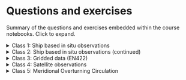 # Questions and exercises

Summary of the questions and exercises embedded within the course notebooks. Click to expand.

<details>
<summary> Class 1: Ship based in situ observations </summary>

#### Introduction to CTDs

 - **Question 1**: <br> _Use [CoPilot](https://copilot.microsoft.com/) to understand what each of the functions we used to plot does. You can ask what `plt.subplots(1, 2, figsize = (10, 5))` does, and how can you modify the code to have a figure with four panels (2 rows and 2 columns)._
 - **Question 2**: <br> _a. Discuss how "potential density" is different from "density", and what are the differences between absolute and practical salinity, and in situ and conservative temperature. Would it have been a big source of error to use the wrong types of temperature and salinity to calculate potential density?_ <br> _b. Can you identify the mixed layer, thermocline and pycnocline depths in this profile? Try changing the limits of the `yaxis` to help you visualize these regions better._
 - **Question 3**: <br> _If we only have 36 bottles, we need to be thoughtful about the depths we collect samples for. Keeping in mind that the main goal is to calibrate our conductivity and oxygen sensors, and looking at the profiles we plotted above, where would you have chose to sample this CTD?_
 - **Question 4**: <br> _Some depths are very important, so we close 2 bottles just in case one fails and doesn't close properly, and/or we have enough litres for all the lab analysis we want. Take a look at the depths we closed bottles at. Can you identify at what regions of the water column we duplicated bottles?_
 - **Question 5**: <br> _Looking at the plot above, you can see that the difference between sensor and bottle data seems larger at the surface. Can you think of a reason why?_
 - **Question 6**: <br> _You can see in the CTD file that we have data from 2 sensors for each variable. Make a plot comparing both sensors._ <br>  _Tip: this can either be profiles with both sensors on the same axis, a plot of the difference between sensors, a plot of sensor 1 vs sensor 2, etc._ <br> _Don't be afraid of using CoPilot!_

#### Multiple CTDs

 - **Question 1**: <br> _Try [other projections](https://scitools.org.uk/cartopy/docs/v0.15/crs/projections.html) from `cartopy`, see if you can change the colour of the land, etc. Which one do you think is more appropriate to use in this case?_
 - **Question 2**: <br> _In the figure below, we have replaced `pcolormesh` by `contourf`. What is the difference? Which one do you think is better and why?_
 - **Question 3**: <br> _Looking at the profiles above, can you figure out which ones correspond to each of the three regions on the map we made? Plot the figure but with a different color for each profile's time, like we did for the locations in the map._
 - **Question 4**: <br> _Can you identify the following regions in the T-S diagram?_ <br> -_Stably vs unstably stratified areas_ <br> - _Thermocline/pycnocline_ <br> _Using the above considerations, can you describe in a few words the differences in the water column between the three CTD regions?_
 - **Question 5**: <br> _Instead of colouring by pressure, look at what other variables our CTD profiles have, and choose another (i.e. oxygen, nutrients). Play around with `vmin`, `vmax` to get the most out of your plot, choose different colormaps (the ones we've used so far are not that exciting), etc._
</details>

<details>
<summary> Class 2: Ship based in situ observations (continued) </summary>

#### Building a cross section

 - **Question 1**: <br> _a. Plot cross sections of salinity and oxygen using appropriate colormaps. You can choose from `cmocean`'s [colormaps](https://matplotlib.org/cmocean/) if you'd like. Describe the features you see in these cross sections._ <br> _b. Can you identify any changes between occupations?_ <br> _Suggestion: try plotting the difference between 2012 and 2004, or 2004 and 1995. Is this of any help?_ <br> _Spoiler: the plot above is not easy to understand! There will be a number of small scale features, specially at the surface and some "stripey" patterns throughout the water column. Remember that these hydrographic surveys represent a snapshot in time. These snapshots include eddies, meanders and other types of high frequency variability in the ocean that would average out if we were taking a long enough period._
 - **Question 2:** <br> _Repeat the interpolation for practical salinity and oxygen, and make a figure with three panels (one for temperature, one for salinity and one for oxygen)._
 - **Question 3**: <br> _a. Using gsw calculate conservative temperature and absolute salinity for I09S. You can look at the 2_Multiple_CTDs.ipynb for guidance. Plot them in a figure with two panels._ <br> _b. Merge the temperature, practical salinity, conservative temperature, absolute salinity and oxygen dataarrays into one dataset, and save using the `.to_netcdf(path_to_save/name.nc)` function. You can compare your saved file to `data/I09S_2024.nc` to verify it was done correctly. Don't forget the attributes and metadata! It is good practice to document your datasets thoroughly._

#### Antarctic Bottom Water contraction

 - **Question 1**: <br> _How would you calculate a distance between two longitude points instead?_
 - **Question 2**: <br> _Notice how the areas decrease with depth. Why do you think that's the case? Remember that in the original dataset, we have a uniform pressure dimension, with data every 10 dBar._
 - **Question 3**: <br> _Use the code above, specifically the `AABW_layer_mask` to calculate the average temperature, salinity and oxygen in the AABW layer. Plot these three together with the area of the layer in the same figure, with four different panels._ <br> _You can use [CoPilot](https://copilot.microsoft.com/) to help you!_ <br> _Try to get the following figure._
 - **Question 4**: <br> _Repeat the calculations for the basin north of the ridge (our `I09S_north_basin`). This time, you are going to have to create a different mask. Think about the following questions:_ <br> _How are the changes different from the southern basin? Look at the magnitudes!_ <br> _What do you think these differences are attributed to?_
</details>


<details>
<summary> Class 3: Gridded data (EN422) </summary>

#### Introduction to EN422

 - **Question 1**: <br> _a. What are the little wiggles in the data?_ <br> _b. What's behind the big increase around 2005?_
 - **Question 2**: <br> _a. Using the number of profiles per month since 1970, can you find out which month of the year has the most observations and which the least?_ <br> _b. Discuss what preccautions you would take when using the EN4.2.2. dataset._ <br> _c. What other important information/dimension of the observations assimilated we have we not explored?_
 - **Question 3**: <br> _There's something strange happening in the land in the plots above. Can you see what it is? Fix it!_
 - **Question 4**: <br> _Can you make this plot a bit nicer? Shrink the colorbars, add labels and a title? Choose appropriate ranges for the colorbar to better visualize the changes._
 - **Question 5**: <br> _Now plot the zonal average of the change between the last and first decade of the product, like when we plotted our `temp_zonal_ave`._ <br> _Use an appropriate colorbar - usually when plotting a difference or an anomaly, we choose a "diverging" colorbar, where the zero tends to white, and positive and negative values have different colors._
 - **Question 6**: <br> _Describe the changes that you can see in the spatial maps and the depth vs year plots._ <br> _Can you think of other ways of visualising changes?_
 - **Question 7**: <br> _Can you calculate density using the gsw library? Repeat the plots we have done with temperature and salinity and describe the changes you observe._

#### Calculating trends

 - **Question 1**: <br> _There is significant cooling of the temperatures at the surface in the Southern Ocean around the Antarctic continental margin. Does this surprise you? Do you have any ideas as to what might be happening?_ <br> _Compute surface salinity trends as well to complement your discussion._
 - **Question 2**: <br> _Look at the Antarctic margins. They look very patchy! Why do you think that is?_
 - **Question 3**: <br> _Calculate bottom salinity trends and discuss the results._ <br> _Tip: you can use the same bottom_level we used for temperature._
 - **Question 4**: <br> _Repeat the analysis for salinity and discuss the observed trends._
</details>

<details>
<summary> Class 4: Satellite observations </summary>

#### Introduction to satellite altimetry

 - **Question 1**: <br> _Identify in the zonal mean plot above the regions that correspond to the gyre circulation and the Antarctic Circumpolar Current. What is the logic behind your identification? Which region would have a stronger circulation?_
 - **Question 2**: <br> _In the figure above, red colours represent regions where that season's sea level is higher than the mean, and blue regions where it is lower than the mean. Notice how around the Antarctic margins there is a sort of "see-saw" pattern to the changes: when sea level goes down close to the coast like in DJF and to a lesser extent SON, further north it goes up!_ <br> _Taking this into account, what do you think the above changes in sea level throughout the seasons impact the the surface circulation? Little help: during MAM the surface circulation around the Antarctic margins speeds up! Why? Describe other changes._

#### SO circulation from geostrophy

I have calculated the velocities here, but have purposefully inverted the sign so that the flow goes the other way around, leaving higher SLAs to the right. Ideally they would figure this out and fix it in question 2. It might take ages, or be too much, in which case the notebook can be easily made correct :) 

 - **Question 1**: <br> _What do you expect this plot to be like? How are the vectors and the contours of adt going to be with respect to each other?_
 - **Question 2**: <br> _How does the circulation here compare to your expectations after the discussion on Question 1? To help you answer this, you can plot an even smaller regions to better visualise contours and vectors._ <br> _Spoiler: there is something not quite right. Once you've found it, fix it!_
 - **Question 3**: <br> _Where do you see strongest currents? Looking at the sea surface height, can you explain why the currents are strongest there?_

</details>

<details>
<summary> Class 5: Meridional Overturning Circulation </summary>

#### Meridional Overturning Circulation

 - **Question 1**: <br> _Using the same logic, explain the direction of the transport between the diamond and the star._
 - **Question 2**: <br> _With this knowledge, coming back to the circumpolar map, explain what the circulation looks like from the streamfunction._
 - **Question 3**: <br> _What's the direction of the transport in the abyssal cell?_
 - **Question 4**: <br> _[Donohue et al. (2016)](https://agupubs.onlinelibrary.wiley.com/doi/full/10.1002/2016GL070319) estimated the mean Drake Passage transport to be 173.3 Sv. How does that compare to our estimate?_
 - **Question 5**: <br> _The Ross Gyre is the other subpolar gyre in the Southern Ocean, located in the Ross Sea. It is the other area of negative $\psi$ in our circumpolar map. Calculate the seasonal cycle in this gyre's transport._

#### Meridional Overturning Circulation

 - **Question 1**: <br> _Describe the direction of the circulation in each of these areas, remembering that $T_y = \frac{\partial \psi}{\partial z}$. So, as you go deeper, $\partial z$ is negative - look at the sign of $\partial \psi$. Can you identify the abyssal cell? There is something strange... can you identify what it is?_
 - **Question 2**: <br> _Describe the circulation in the plot above, and associated water masses._
 - **Question 3**: <br> _Using the methods in `1_Transport_streamfunction.ipynb`, calculate the strength of the abyssal cell of the MOC, using the streamfunction in density coordinates. Compare the strength between the streamfunction with and without eddies._


</details>

